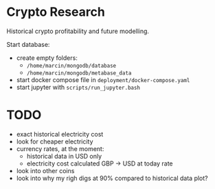 # Crypto Research

Historical crypto profitability and future modelling.

Start database:
* create empty folders:
  * `/home/marcin/mongodb/database`
  * `/home/marcin/mongodb/metabase_data`
* start docker compose file in `deployment/docker-compose.yaml`
* start jupyter with `scripts/run_jupyter.bash`

# TODO

* exact historical electricity cost
* look for cheaper electricity
* currency rates, at the moment:
  * historical data in USD only
  * electricity cost calculated GBP -> USD at today rate
* look into other coins
* look into why my righ digs at 90% compared to historical data plot?
